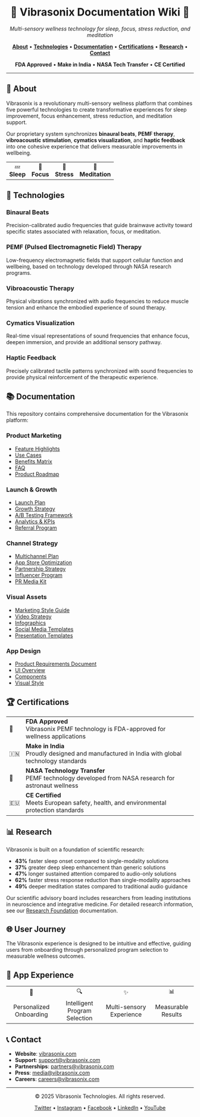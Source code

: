 <div align="center">
  <h1>🌊 Vibrasonix Documentation Wiki 🌊</h1>
  <p><em>Multi-sensory wellness technology for sleep, focus, stress reduction, and meditation</em></p>
  
  <p>
    <a href="#about"><strong>About</strong></a> •
    <a href="#technologies"><strong>Technologies</strong></a> •
    <a href="#documentation"><strong>Documentation</strong></a> •
    <a href="#certifications"><strong>Certifications</strong></a> •
    <a href="#research"><strong>Research</strong></a> •
    <a href="#contact"><strong>Contact</strong></a>
  </p>
  
  <p>
    <strong>FDA Approved</strong> • 
    <strong>Make in India</strong> • 
    <strong>NASA Tech Transfer</strong> • 
    <strong>CE Certified</strong>
  </p>
</div>

---

## 🌟 About

Vibrasonix is a revolutionary multi-sensory wellness platform that combines five powerful technologies to create transformative experiences for sleep improvement, focus enhancement, stress reduction, and meditation support.


Our proprietary system synchronizes **binaural beats**, **PEMF therapy**, **vibroacoustic stimulation**, **cymatics visualization**, and **haptic feedback** into one cohesive experience that delivers measurable improvements in wellbeing.

<div align="center">
  <table>
    <tr>
      <td align="center">💤<br><strong>Sleep</strong></td>
      <td align="center">🎯<br><strong>Focus</strong></td>
      <td align="center">🧘<br><strong>Stress</strong></td>
      <td align="center">🌟<br><strong>Meditation</strong></td>
    </tr>
  </table>
</div>

## 🔬 Technologies


### Binaural Beats
Precision-calibrated audio frequencies that guide brainwave activity toward specific states associated with relaxation, focus, or meditation.

### PEMF (Pulsed Electromagnetic Field) Therapy
Low-frequency electromagnetic fields that support cellular function and wellbeing, based on technology developed through NASA research programs.

### Vibroacoustic Therapy
Physical vibrations synchronized with audio frequencies to reduce muscle tension and enhance the embodied experience of sound therapy.

### Cymatics Visualization
Real-time visual representations of sound frequencies that enhance focus, deepen immersion, and provide an additional sensory pathway.

### Haptic Feedback
Precisely calibrated tactile patterns synchronized with sound frequencies to provide physical reinforcement of the therapeutic experience.

## 📚 Documentation

This repository contains comprehensive documentation for the Vibrasonix platform:

### Product Marketing
- [Feature Highlights](marketing/product_marketing/feature_highlights/)
- [Use Cases](marketing/product_marketing/use_cases/)
- [Benefits Matrix](marketing/product_marketing/benefits_matrix.md)
- [FAQ](marketing/product_marketing/faq.md)
- [Product Roadmap](marketing/product_marketing/product_roadmap_public.md)

### Launch & Growth
- [Launch Plan](marketing/launch_and_growth/launch_plan.md)
- [Growth Strategy](marketing/launch_and_growth/growth_strategy.md)
- [A/B Testing Framework](marketing/launch_and_growth/ab_testing_framework.md)
- [Analytics & KPIs](marketing/launch_and_growth/analytics_and_kpis.md)
- [Referral Program](marketing/launch_and_growth/referral_program.md)

### Channel Strategy
- [Multichannel Plan](marketing/channel_strategy/multichannel_plan.md)
- [App Store Optimization](marketing/channel_strategy/app_store_optimization.md)
- [Partnership Strategy](marketing/channel_strategy/partnership_strategy.md)
- [Influencer Program](marketing/channel_strategy/influencer_program.md)
- [PR Media Kit](marketing/channel_strategy/pr_media_kit.md)

### Visual Assets
- [Marketing Style Guide](marketing/visual_assets/marketing_style_guide.md)
- [Video Strategy](marketing/visual_assets/video_strategy/)
- [Infographics](marketing/visual_assets/infographics/)
- [Social Media Templates](marketing/visual_assets/social_media_templates.md)
- [Presentation Templates](marketing/visual_assets/presentation_templates.md)

### App Design
- [Product Requirements Document](V1-appdesign/PRD.md)
- [UI Overview](V1-appdesign/UI-overview.md)
- [Components](V1-appdesign/components.md)
- [Visual Style](V1-appdesign/visualtstyle.md)

## 🏆 Certifications

<div align="center">
  <table>
    <tr>
      <td>🏅</td>
      <td><strong>FDA Approved</strong><br>Vibrasonix PEMF technology is FDA-approved for wellness applications</td>
    </tr>
    <tr>
      <td>🇮🇳</td>
      <td><strong>Make in India</strong><br>Proudly designed and manufactured in India with global technology standards</td>
    </tr>
    <tr>
      <td>🚀</td>
      <td><strong>NASA Technology Transfer</strong><br>PEMF technology developed from NASA research for astronaut wellness</td>
    </tr>
    <tr>
      <td>🇪🇺</td>
      <td><strong>CE Certified</strong><br>Meets European safety, health, and environmental protection standards</td>
    </tr>
  </table>
</div>

## 📊 Research

Vibrasonix is built on a foundation of scientific research:

- **43%** faster sleep onset compared to single-modality solutions
- **37%** greater deep sleep enhancement than generic solutions
- **47%** longer sustained attention compared to audio-only solutions
- **62%** faster stress response reduction than single-modality approaches
- **49%** deeper meditation states compared to traditional audio guidance


Our scientific advisory board includes researchers from leading institutions in neuroscience and integrative medicine. For detailed research information, see our [Research Foundation](marketing/soundcube/research/) documentation.

## 🌐 User Journey


The Vibrasonix experience is designed to be intuitive and effective, guiding users from onboarding through personalized program selection to measurable wellness outcomes.

## 📱 App Experience

<div align="center">
  <table>
    <tr>
      <td align="center">👋</td>
      <td align="center">🔍</td>
      <td align="center">✨</td>
      <td align="center">📊</td>
    </tr>
    <tr>
      <td align="center">Personalized Onboarding</td>
      <td align="center">Intelligent Program Selection</td>
      <td align="center">Multi-sensory Experience</td>
      <td align="center">Measurable Results</td>
    </tr>
  </table>
</div>

## 📞 Contact

- **Website**: [vibrasonix.com](https://vibrasonix.com)
- **Support**: support@vibrasonix.com
- **Partnerships**: partners@vibrasonix.com
- **Press**: media@vibrasonix.com
- **Careers**: careers@vibrasonix.com

---

<div align="center">
  <p>© 2025 Vibrasonix Technologies. All rights reserved.</p>
  <p>
    <a href="https://twitter.com/vibrasonixapp">Twitter</a> •
    <a href="https://instagram.com/vibrasonixapp">Instagram</a> •
    <a href="https://facebook.com/vibrasonixapp">Facebook</a> •
    <a href="https://linkedin.com/company/vibrasonix">LinkedIn</a> •
    <a href="https://youtube.com/c/vibrasonix">YouTube</a>
  </p>
</div>
